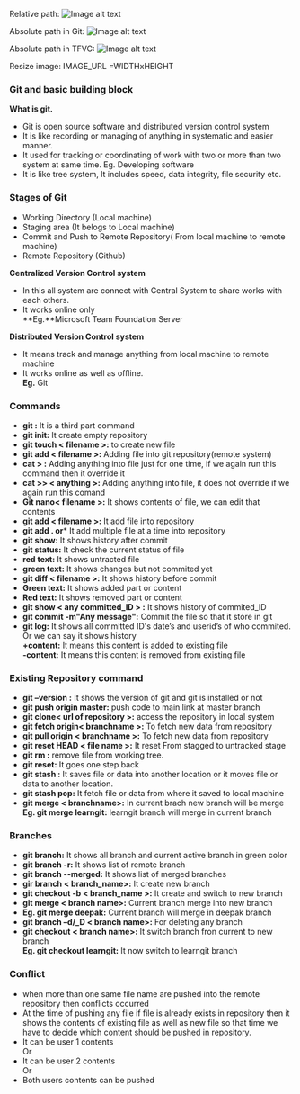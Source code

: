 Relative path: ![Image alt text](./image.png)

Absolute path in Git: ![Image alt text](/media/markdown-guidance/image.png)

Absolute path in TFVC: ![Image alt text]($/project/folder/media/markdown-guidance/image.png)

Resize image: IMAGE_URL =WIDTHxHEIGHT

### Git and basic building block ###
 
**What is git.**

- Git is open source software and distributed version control system
- It is like recording or managing of anything in systematic and easier manner.
- It used for tracking or coordinating of work with two or more than two system at same time. Eg. Developing software
- It is like tree system, It includes speed, data integrity, file security etc.

### Stages of Git ###
- Working Directory (Local machine)
- Staging area (It belogs to Local machine)
- Commit and Push to Remote Repository( From local machine to remote machine)
- Remote Repository (Github)

**Centralized Version Control system**

- In this all system are connect with Central System to share works with each others.
- It works online only<br>
 **Eg.**Microsoft Team Foundation Server

**Distributed Version Control system**

- It means track and manage anything from local machine to remote machine
- It works online as well as offline.<br>
 **Eg.** Git


### Commands ###
- **git :**		It is a third part command
- **git init:** 	It create empty repository
- **git touch < filename >:** 	to create new file
- **git add < filename >:**	Adding file into git repository(remote system)
- **cat >  <anything>:**	Adding anything into file just for one time, if we again run this command then it override it
- **cat >>  < anything >:** 	Adding anything into file, it does not override if we again run this comand
- **Git nano< filename >:**  	It shows contents of file, we can edit that contents
- **git add < filename >:** 	It add file into repository
- **git add . or***     		It add multiple file at a time into repository
- **git show:**		It shows history after commit
- **git status:**      			It check the current status of file
- **red text:**	It shows untracted file
- **green text:**	It shows changes but not commited yet
- **git diff < filename >:** 		It shows history before commit
- **Green text:** 	It shows added  part or content
- **Red text:**	It shows removed part or content
- **git show < any committed_ID > :**	It shows history of commited_ID
- **git commit -m"Any message":**   Commit the file so that it store in git 
- **git log:** 	 It shows all committed ID's date’s and userid’s of who commited. Or we can say it shows history<br>
 **+content:**	It means this content  is added to existing file<br>
 **-content:**   	It means this content  is removed from existing file 
	
  

### Existing Repository command ###

- **git –version :**				It shows the version of git and git is installed or not
- **git push origin master:** 		push code to main link at master branch
- **git clone< url of repository >:**  	access the repository in local system
- **git fetch origin< branchname >:** 	To fetch new data from repository
- **git pull origin < branchname >:**  	To fetch new data from repository
- **git reset HEAD < file name >:**	It reset From stagged to untracked stage
- **git rm :**				remove file from working tree.
- **git reset:** 				It goes one step back
- **git stash :**			 It saves file or data into another location or it moves file or data to another location.
- **git stash pop:**		 It fetch file or data from where it saved to local machine
- **git merge < branchname>:**	 In current brach new branch will be merge<br>
 **Eg. git merge learngit:**  	 learngit branch will merge in current branch


### Branches ###

- **git branch:** 				It shows all branch and current active branch in green color
- **git branch -r:**                   		It shows list of remote branch
- **git branch --merged:**                       It shows list of merged branches 
- **gir branch < branch_name>:** 	It create new branch 
- **git checkout -b < branch_name >:**   It create and switch to new branch
- **git merge < branch name>:** 		Current branch merge into new branch<br>
- **Eg. git merge deepak:**   		Current branch will merge in deepak branch
- **git branch –d/_D < branch name>:** For deleting any branch
- **git checkout < branch name>:**	It switch branch fron current to new branch<br>
 **Eg.  git checkout learngit:**  	It now switch to learngit branch

### Conflict ###
- when more than one same file name are pushed into the remote repository then conflicts occurred
- At the time of pushing any file if file is already exists in repository then it shows the contents of existing file as well as new file so that time we have to decide which content should be pushed in repository.
- It can be user 1 contents<br>
 Or 
- It can be user 2 contents<br>
Or
- Both users contents can be pushed

